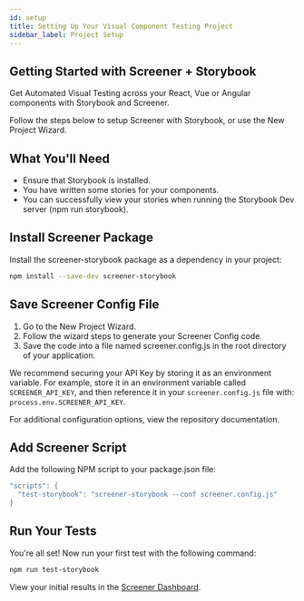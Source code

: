 ```yaml
---
id: setup
title: Setting Up Your Visual Component Testing Project
sidebar_label: Project Setup
---
```


## Getting Started with Screener + Storybook

Get Automated Visual Testing across your React, Vue or Angular components with Storybook and Screener.

Follow the steps below to setup Screener with Storybook, or use the New Project Wizard.

## What You'll Need
* Ensure that Storybook is installed.
* You have written some stories for your components.
* You can successfully view your stories when running the Storybook Dev server
(npm run storybook).

## Install Screener Package

Install the screener-storybook package as a dependency in your project:

```bash
npm install --save-dev screener-storybook
```

## Save Screener Config File

1. Go to the New Project Wizard.
2. Follow the wizard steps to generate your Screener Config code.
3. Save the code into a file named screener.config.js in the root directory of your application.

We recommend securing your API Key by storing it as an environment variable. For example, store it in an environment variable called `SCREENER_API_KEY`, and then reference it in your `screener.config.js` file with: `process.env.SCREENER_API_KEY`.

For additional configuration options, view the repository documentation.


## Add Screener Script

Add the following NPM script to your package.json file:

```java
"scripts": {
  "test-storybook": "screener-storybook --conf screener.config.js"
}
```

## Run Your Tests

You're all set! Now run your first test with the following command:
```bash
npm run test-storybook
```

View your initial results in the [Screener Dashboard](https://screener.io/v2/dashboard).

